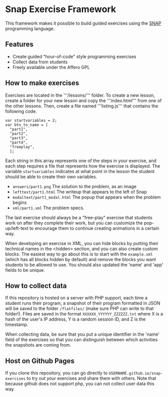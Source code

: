 Snap Exercise Framework
=======================
This framework makes it possible to build guided exercises using the [SNAP][] programming language.

Features
--------
 * Create guided "hour-of-code" style programming exercises
 * Collect data from students
 * Freely available under the Affero GPL


How to make exercises
---------------------
Exercises are located in the '''/lessons/''' folder. To create a new lesson, create a folder for your new lesson and copy the '''index.html''' from one of the other lessons. Then, create a file named '''listing.js''' that contains the following code.

    var startvariables = 2;
    var btn_to_name = [
      "part1",
      "part2",
      "part3",
      "part4",
      "freeplay",
      ];

Each string in this array represents one of the steps in your exercise, and each step requires a file that represents how the exercise is displayed. The variable ```startvariables``` indicates at what point in the lesson the student should be able to create their own variables.

 * ```answers/part1.png``` The solution to the problem, as an image
 * ```lefttext/part1.html``` The writeup that appears to the left of Snap
 * ```modaltext/part1_modal.html``` The popup that appears when the problem begins
 * ```xml/part1.xml``` The problem specs.

The last exercise should always be a "free-play" exercise that students work on after they complete their work, but you can customize the pop-up/left-text to encourage them to continue creating animations in a certain way.

When developing an exercise in XML, you can hide blocks by putting their technical names in the &lt;hidden&gt; section, and you can also create custom blocks. The easiest way to go about this is to start with the ```example.xml``` (which has all blocks hidden by default) and remove the blocks you want students to be allowed to use. You should also updated the 'name' and 'app' fields to be unique.


How to collect data
-------------------
If this repository is hosted on a server with PHP support, each time a student runs their program, a snapshot of their program formatted in JSON will be saved to the folder ```/flatfiles/``` (make sure PHP can write to that folder!). Files are saved in the format ```XXXXXX_YYYYYY_ZZZZZZ.txt``` where X is a hash of the user's IP address, Y is a random session ID, and Z is the timestamp.

When collecting data, be sure that you put a unique identifier in the 'name' field of the exercises so that you can distinguish between which activities the snapshots are coming from.


Host on Github Pages
--------------------
If you clone this repository, you can go directly to ```USERNAME.github.io/snap-exercises``` to try out your exercises and share them with others. Note that because github does not support php, you can not collect user data this way.


[SNAP]: http://snap.berkeley.edu

